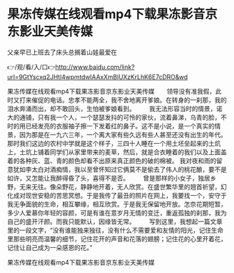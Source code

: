 # 果冻传媒在线观看mp4下载果冻影音京东影业天美传媒
父亲早已上班去了床头总搁着山娃最爱在

👉/观/看/入/口👉http://www.baidu.com/link?url=9GtYscxq2JHtl4wpmtdwIAAxXmBlUXzKrLhK6E7cDRO&wd

果冻传媒在线观看mp4下载果冻影音京东影业天美传媒　　领导没有准我假，此时又打来催促的电话。忠孝不能两全，我不舍地离开爹娘。在转身的一刹那，我的泪水奔涌而出，却不敢回头，生怕被爹娘看到。
　　我无法形容当时的情景，诺大的通铺，只有我一个人，一个瑟瑟发抖的可怜的家伙，流着鼻涕，乌青的脸，不时的用已经发亮的衣服袖子擦一下发着红的鼻子。这不是小说，是一个真实的情景，因为那是在一九六三年，一个离大家有些久远有些人甚至还没有出生的年代。那时我们这边的农村中学就是这个样子，三四十人睡在一个用土坯垒起来的土炕上，土炕上铺着同学们从家里带来的麦草，然后，就是合衣睡着的我们以及上面盖着的各种灰、蓝、青的颜色却看不出原来真正颜色的破的棉被。
我对夜和雨的留意犹如李太白对酒痴情，我以至曾怀知过它俩莫不是偷去了伟人的桃花酿，要不是如许，又怎能让我醉得昏了头，喜得不是否。
　　曾是那样的小女子，独居乡野，无来无往。像朵野花，静静地开着，无人欣赏。在盛世繁华里的翘首祈望，幻化成对现世安稳的苦思冥想。于是我传了最丑的照片在网上，我要找一个，安守于我无争面貌的生命，相互攀缘，相互欣赏。于是我无保留地开放。怎奈花期短暂，多少人爱慕你年轻的容颜，可是有谁在意岁月无情的变迁，重返孤独的刹那，我为自己的盛开汗颜。而我只能默认，因缘皆无常。
　　写到这里，我想起一篇文章里的一段文字，“没有谁能独来独往，没有什么不需要爱和友情的阳光，记住生命里那些明亮而温馨的细节，记住花开的声音和花落的翅膀；记住花的心里开着花，记住让自己成为一朵感恩的花。”

果冻传媒在线观看mp4下载果冻影音京东影业天美传媒
